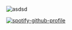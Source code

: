  ![asdsd](https://files.catbox.moe/s2j3vy.png)


[![spotify-github-profile](https://spotify-github-profile.kittinanx.com/api/view?uid=31mswaho5tjh4mszzpbyvt5ifpya&cover_image=true&theme=novatorem&show_offline=true&background_color=121212&interchange=false&bar_color=53b14f&bar_color_cover=true)](https://spotify-github-profile.kittinanx.com/api/view?uid=31mswaho5tjh4mszzpbyvt5ifpya&redirect=true)
